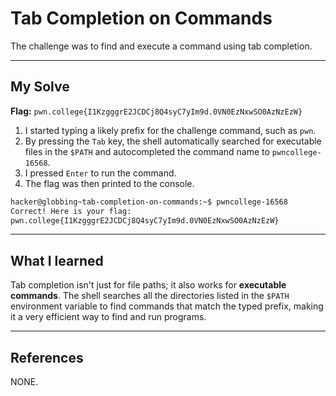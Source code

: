 # Tab Completion on Commands

The challenge was to find and execute a command using tab completion.

-----

## My Solve

**Flag:** `pwn.college{I1KzgggrE2JCDCj8Q4syC7yIm9d.0VN0EzNxwSO0AzNzEzW}`

1.  I started typing a likely prefix for the challenge command, such as `pwn`.
2.  By pressing the `Tab` key, the shell automatically searched for executable files in the `$PATH` and autocompleted the command name to `pwncollege-16568`.
3.  I pressed `Enter` to run the command.
4.  The flag was then printed to the console.

<!-- end list -->

```bash
hacker@globbing~tab-completion-on-commands:~$ pwncollege-16568 
Correct! Here is your flag:
pwn.college{I1KzgggrE2JCDCj8Q4syC7yIm9d.0VN0EzNxwSO0AzNzEzW}
```

-----

## What I learned

Tab completion isn't just for file paths; it also works for **executable commands**. The shell searches all the directories listed in the `$PATH` environment variable to find commands that match the typed prefix, making it a very efficient way to find and run programs.

-----

## References

NONE.